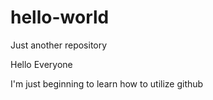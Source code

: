 # hello-world
Just another repository

Hello Everyone

I'm just beginning to learn how to utilize github
